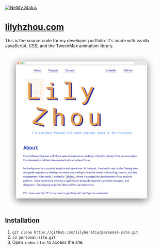 [![Netlify Status](https://api.netlify.com/api/v1/badges/ed184cb6-6bde-41e2-a42d-a4cdaa5a546b/deploy-status)](https://app.netlify.com/sites/lilyhzhou/deploys)

# [lilyhzhou.com](http://lilyhzhou.com)

This is the source code for my developer portfolio. It's made with vanilla JavaScript, CSS, and the TweenMax animation library.

![lilyhzhou](images/lilyhzhou.png)

## Installation

1. `git clone https://github.com/lilyhoratio/personal-site.git`
2. `cd personal-site.git`
3. Open `index.html` to access the site.
